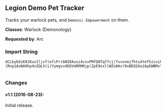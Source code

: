 ## Legion Demo Pet Tracker

Tracks your warlock pets, and `Demonic Empowerment` on them.

**Classes**: Warlock (Demonology)

**Requested by**: Arc

### Import String

    dCLbybGiK0JKuvIljvf(efcPrrbNIOAvui4vsvPMfQ0Tqf7cj(fvvvnmjfhtuXYef5zivLMMOO6AsLyBsQQ(gfLY4qQQohfLSoPs9ojvL08OqOCpjzFuvv5GueluQKEiQIMivLUivfBuQQ(ivvgjvvLtkP0kL4LuuQAMIQ4MIIYorv4NuvLHkPYrPqOQLsH0trvnvPIRsrXwLuv8vPQKZkvfTwkeQ8wkuZLcr3LI0ErQ8xuLgmCyPSyKQ8yQ0KrPltAZeLplvz0IsNMWQrQkEnfvZwOBtf7wWVP0WjYXPOuz5I8CumDexNQSDrHVJugVOsNxuvRNcH49sQY8LuvQ7lQs7xnD5qxh64Zsxh643CjcBGHUo0Xxeee66qhFxpgI1Ho(C4WHdNrE0EcBy4R6yh1PKrNuZ1Cnn4WHdhoxIw3wCyYOA08snE1qgxIw3wCy0r1OV0M5M4LAmusApHnWySjueSMsjP9e2WfoCgrRBlo4pQg9L2m3eVuJHFldLLcRGrk2YNXytOiyn9YfoC4WHZGVsgwjIWgygz1Ko4WHdhoxIw3wCe8C4Pn65eygvd6)s062IdMSwA8jnxZz8NSCgvdzTiJEjADBXbdP5AEhnxI)KicBGzunQ3LXymKzdKr1OEu73gimgPr2VrR1ioJ47WlVu60PFQChzQgUdQ(ZmDYtT8WhQ5L7LXymKSmJQr9O2v)1PJ)YmJwRF(xhQChCOFUd6pVxY7LO1Tfhngj1Ly0gryhvJCgdoCgzvrVSKH)FqtWsYEjADBXHRTfvgxTJWrhvJAOu)JbhoJochvwQ5OdID4ABrLXvhmsnAbMlx4WHdhod)mtTdoC4WHZfoCggDyWOApHniF4)geruzggAPul)Hv2O)uZrzKp8FdxRnYAPf4oeU2a3bdP5AEhnxYfJsHiIkZOAyukeruzg20OE59s062IdIiQmJQHrPqerLzm4WzqerDicSAUdo(Vr)PMJEjADBXbrevgtCjIm0r1OMlrRBloiIOY4tUsIKYoQg1CjADBXbrev)tf9YsgvdJ2TFkX)urVSedYVeTUT4GiIAFjyjzhvdIiQ(Nk6LLm8)JgJK6smAJiSxIw3wCqerLhnhTUKktK7OAqnpApHn4R6yRtjDsnxZ1e1lrRBloym78AjTJMlXlPJQb1AdenjR5QgPrAclR)cmgPr2xAZCt8sngJ0iZmLv0msJSJMlXlPmgPrY3SZRLuE7RScIs9YfoC4WHZOoLmI2Ec3bhoC4W5s062IdjLWmQg1lVJbhoJon6f1Hv2O5sezOdjLWmmiPe)mtT(o44)gskr(LO1TfhAUsIKYmQg1lVxIw3wCOoswAAYNalZOAuV8EjADBXHKs8RpZzunQxEVeTUT4qsj(1NzAunQxEVeTUT4i2yi(1N8P1KgvJAUeTUT4qsto1Pe)mtT(E5choC4WzygIiki5p4WHdhoxIw3wCeS0UeTUT4qk2Yxt(zMA9Dunmtqq8Zm16RbQsXw(AIQ8lxIw3wCiZl4se2WGEwVaRHC5oIwAAI7WtsstYVmgJHq2i3HrSQr0sttdswnmskXlfgrlnnDzmgdnYOczJCh(VQHNKKMgKSAyKuIxkm8KK00LXym0iJoskXlfg5EzmgdnWErdSxUeTUT4GwlfQlPYe5oQgunYCYuM7ktg9L(ktMmzuhuOmmHIGDqHYGA3dJmNmL5jQxIw3wCiZl4se2WGwlfmWqsYVmgJHV(0VjMjpD4LN(NjD4TFJAsM5t3MWYMzkdtRNAGwlfQlPYe5oOqzWqsYVOb2lrRBloK5fCjcByqRLcYmiZHWDqHcf5xgJXGwlfmiZMCAedYCiChuOqrU8lAG9YfoC4WHZWpZu7iPmkzWHdhoCUiZMgIr1ihUJ6leruzgS2lJXyqerLXyHPD7Fcw1G8lAG9YLlC4ySXxKuYqMqJSmDpi5lPCh98eSChmKwIWDW6LAeHnWDiCTbUdIiQChQJKLMM4tAjc3H6izPPjF9snIWgUqerDitOrwMUhIaRMl3bdP5Aod3H6izPPj(KMR5mChQJKLMM4tAjcFphUd1rYstt(6LAeHnW3ZH7qDKS00epuLLXOQSKYK9IFMP2HmHgzz6EiCTbUdxRnYAPf4oYk6LT)uZr5oyinxZ7O5s4ouhjlnn1v)4ouhjlnnXDOoswAAYe)4ouhjlnnzsq4CXutVCHdhoC4mQtjds(skZOfyh0RXOdsJErLzWHdhoCUeTUT4qsj(21r1L6DzmgdoCg8jTaBlXoyvhBG5YymggtTwhjQMogJXymgvJ6X6LAeHnmQg1WDiCTHr1GkJKgJ8YKTXAPXlJNJJniCKOMxUxgJXWyQ1hRGLwlAUMOA6OAupwVuJiSHr1OgUdHRnmQguzK0yKxMSnwlnEz8CCSHmScwATO5AIAE5EzmgdJPY3Z11JEEmunDmgvJ6X6LAeHnmQg1WDiCTHr1GkJKgJ8YKTXAPXlJNJJnW4566rppgQ5L7LXymmMA)AmRxGOjQMogvJ6X6LAeHnmQg1WDiCTHr1GkJKgJ8YKTXAPXlJNJJnitJz9cenrnVCVmgJHXu7xJ98AjwQMogJQr9y9snIWggvJA4oeU2WOAqLrsJrEzY2yT04LXZXXgKPXEETel18Y9YymggtTFnoQ1rIQPJXyunQhRxQre2WOAud3HW1ggvdQmsAmYlTwkADnNxgphhBq4iz9iXwGLAE5EzmgdJPwFSc2OnXs10XyunQhRxQre2WOAud3HW1ggvdQ0APO11CEz8CCSbEhzyfSrBILAE5EzmgdJPYpRiJwk1OA6ymQg1J1l1icByunQH7q4AdJQbvATu06AoVmEoo2aVdMSImAbQ5L7LXymmMQ)OhJMYqtunDmgvJ6X6LAeHnmQg1WDiCTHr1GkTwkADnNxgphhBG3b90S2iRMOMxUxgJXWyQ9vQrY2ZRLyPA6OAupwVuJiSHr1OgUdHRnmQguzK0yKxATu06AoVmEoo2aTuJKTNxlXsnVCVmgJbhodFTwNEETeR)V2GmnfAXlJXyymvFTwNEETelvthJQr9y9snIWggvJm1fUdHRnmQguP1srRR58Y454yd8YATo98AjwQ5L7LXymmMATbzAk0IunDmgvJ6X6LAeHnmQgzQlChcxByunOYiPXiVmzBSwA8Y454ydIGmnfArQ5L7LXym4Wz4xs4W3tAKHMye2aZLXymmMkFpjFTwNEETelvthvJ6X6LAeHnmQg1WDiCTHr1GkTwkADnNxgphhBGxwR1PNxlXsnVCVmgJHXu57jvBqMMcTivthJQr9y9snIWggvJA4oeU2WOAqLrsJrEzY2yT04LXZXXgebzAk0IuZl3lJXyWHZWVKWHVMYyKHMye2aZLXymmMkFnLrTosunDmgJXymQg1J1l1icByunYux4oeU2WOAqLrsJrEzY2yT04LXZXXgeosuZl3lJXyymv(AkJ6JvWsRfnxtunDunQhRxQre2WOAKPUWDiCTHr1GkJKgJ8YKTXAPXlJNJJnKHvWsRfnxtuZl3lJXyymv(Akd(EUUE0ZJHQPJXOAupwVuJiSHr1itDH7q4AdJQbvgjng5LjBJ1sJxgphhBGXZ11JEEmuZl3lJXyymv(AkJ(1ywVartunDmQg1J1l1icByunYux4oeU2WOAqLrsJrEzY2yT04LXZXXgKPXSEbIMOMxUxgJXWyQ81ug9RXEETelvthJr1OESEPgrydJQrM6c3HW1ggvdQmsAmYlt2gRLgVmEoo2Gmn2ZRLyPMxUxgJXGdNHVQJnyJ2E5pswsJiSHbR6ydmxgJXWyQ9LiYoQ1rIQPJXymQg1J1l1icByunYjtChcxByunO2ONiki5ZlTwkADnNxHJKLMMuwHJe18Y9Yymggt13K2yziTO5AIQPJQr9y9snIWggvJCYe3HW1ggvdQmsAmYlTwkADnNx3wmYM0gldPfnxtmuZl3lJXyymvFBjZ7fBjLQPJXyunQhRxQre2WOAKtM4oeU2WOAqT5MvOzOoAGWl9Smm8Y6L8C8OMxUxY7foCg1LuzIChcxByi1izzg0eKSJAdenjR5QgzTU2aZfz20GxUdjLmeHHutKymiPeF7Q8bR9Yymgczds(sQbjLqr4AdYhvvdQmKKi0J6OfyhblzWqsYebwdskHIW1g4oOAKgjv5dswnCzmgJXymKucfHRnmQguRnq0KSMRAKgzTU2aJrAKuhuOmKucfHRnCzmgdnWErdSxUeTUT4GvjQlX3UoQUuVlJXyyCMNt9B6OAqTwhjQCVmgJHX5q)1FnMoQguRpwblTw0CnrL7LXymmoZZXSz6OAqTFnM1lq0evUxgJXW4CO)6N(A6OAqLVNRRh98yOY9YymggNJzltDjtMoQgu7xJ98AjwQCVmgJHXDH(nRUywMoQgu7xJJADKOY9Yymgg3f63SQ)AmDunOwFSc2OnXsL7LXymmUl0Vzv)0xthvdQ8ZkYOLsnQCVmgJHXDH(nR6pZnDunO6p6XOPm0evUxgJXW4Uq)Mv93fthvdQ9vQrY2ZRLyPY9YymggNto0FxmlthvdQ(ATo98AjwQCVmgJHX0Vzz6OAqT2GmnfArQCVmgJHXMn6pNUq)MoQgu57j5R160ZRLyPY9YymggB2O)mLJzZ0r1GkFpPAdY0uOfPY9Yymgg3LUu)DXSmDunO2xIi7OwhjQCVmgJHXMLzz2OVMnthvdQ9LiYoQ1rIk3bhoJADKs2mu2HVjTXYqArZ1eZLXymm2SO)AOVDX0r1GQVjTXYqArZ1evUxgJXW4CQH(w)Mn6RPJQbvFBjZ7fBjLk3l59YLlrRBloK5fCjcBy4M0gr7iIQbH8lJXyWHZGwlfKzGkptAJic9geruh9blvUdH8lJXyWHZGhnhDiycgrjJG6QmmTu(Ch0ZJmYQrjMbnbj7GvPNxVEIqVlJXyeTUT4GiIkpAo6LXym4Wz0re1HSuZrhgKAjnqKFzmgdHSrWsgeruzmwy6GKvdxgJXymgdJsHiIkpAokpjPr1iNrFpmyukeru5rZr5jjnSPrnYVmgJXymgeru5rZrhvdIiQ8O5O1LuzIChuOmmkfIiQ8O5O8KKUmgJXymgeruzmwy6OAWZK2iA)PMJAGA)PMJsL7GiIkpAo6GcLb1oIOsL7WOYVmgJHgz0lJXymgJbrevE0C0r1GiIkJXct72pLWJMJAq(LXym0a7LXymIw3wCqerDuniIOYySW0lJXyqerTB(kHVWiIAGiIAFjyjz5oiIO6FQOxwI8lJXyCzmgdIiQuebwn3r1qCzmgdIiQuyinxZzgvJAUmgJbrevkQJKLMM4tAUMZmQg1CzmgdIiQuuhjlnnXN0se(EoJQrnxgJXGiIkf1rYstt(6LAeHnW3ZzunQ5YymgxgJXGdNrDkziCTHbrZL4L0lJXyqerLIW1ggvdIiQueU2WLXymSPbre1U5zsBeTJMlXlPgiIOYJMJoOqzqTwxBGk3b1UAcpn79ZO(Zm8WxQYVmgJbrevkcxBOBEg1wYKySoRiqymi)YymgeruPiCTHU5RetIX6SIaHXarev5xgJXGiIkfHRn0n)SwAgKFzmgJlJXyWHZGNwBK1slmKLAo6LXymiIOsX1AJSwAHr1GiIkfxRnYAPfUmgJHnn4zsBeT)uZrnqLNwBK1slqL7GiIkpAo6GcLbvEATrwlTavUdIiQChu5P1gzT0c9NAoAh1rk2ikv5xgJXGiIkfxRnYAPf6MNrTLmjgRZkcegdYVmgJbrevkUwBK1sl0nFLysmwNveimgiIOk)YymgeruP4ATrwlTq38vIr1m0eJAGK8u5xgJXGiIkfxRnYAPf6MFwlndYVmgJXLXym4WzyYqwQ5OdNwWRfJ5pyuYGyhzf9YQPHSuZrZJMHghKSTWW1AJSwAHlJXyqerLswrVS9NAo6OAqerLswrVS9NAo6LXymSPbptAJO9NAoQbQ9NAokvUdIiQ8O5Odkugu9prVS9NAokvUdIiQYVmgJbrevkzf9Y2FQ5ODZxj9NAoAE0m0ObIiQuCT2iRLwOB)us)PMJMhndnAq(OVh5i)YymgeruPKv0lB)PMJ2npJAlzsmwNveimgKFzmgdIiQuYk6LT)uZr7MVsmjgRZkcegderuLFzmgdIiQuYk6LT)uZr7MFwlndYVmgJXLXym4Wz0rZLmKztJ6ldRSHKsygIWGH0Cn)YymgeruPWqAUM3rZLmQgeruPWqAUM3rZLCzmgdBAqerLswrVS9NAoA38mPnI2Vnq4tsIqpderu5rZrhuOmOYN0CnVJMlHk3b1UAcpn79ZO(Zm8WxQYVmgJbrevkmKMR5D0CjDZxj9BdedEbPMR5gyinxZ7O5s8NerydmuKzde5YVmgJbrevkmKMR5D0CjDZZO2sMeJ1zfbcJb5xgJXGiIkfgsZ18oAUKU5RK6SIaXavE6dp64JrPYDqerL7Wli1Cn3adP5AEhnxI)KicBGHIKLrU8lJXyqerLcdP5AEhnxs38ZAPzq(LXymUmgJbhodFvhBq4o8XrYsttoAGmOxlDzmgdIiQuuhjlnn1v)gvdIiQuuhjlnn1v)UmgJHnniIO2nptAJOD0CjEj1arevE0C0bfkdQ(4izPPPU6hvUdQD1eEA27Nr9Nz4HVu5ocIi3rnYVmgJbrevkQJKLMM6QFDZZO2sMeJ1zfbcJb5xgJXGiIkf1rYsttD1VU5RK6SIaXa1U6VoD8xMLhF6VdvUdIiQChu74V6YJp93HQ8lJXyqerLI6izPPPU6x38vcFHre1are1(sWsYYDqer1)urVSKHryudLmj)YymgeruPOoswAAQR(1nFL0rZL4LudmMDETK2rZL4Lu5xgJXGiIkf1rYsttD1VU5RK6JMiAU80gTjd1WDud3rnCh1qPlYVmgJbrevkQJKLMM6QFD7Fcw1G8lJXyCzmgdIiQuuhjlnnnQgeruPOoswAA6Yymg20GiIA38mPnI2rZL4Luderu5rZrhuOmO6JJKLMMOYDqTRMWtZE)mQ)mdp8Lk3rqe5oYr(LXymiIOsrDKS00u38mQTKjXyDwrGWyq(LXymiIOsrDKS00u38vsDwrGyGAx9xNo(lZYJp93Hk3brevUdQD8xD5XN(7qv(LXymiIOsrDKS00u38vcFHre1are1(sWsYYDqer1)urVSKHryudLmj)YymgeruPOoswAAQB(kPJMlXlPgym78AjTJMlXlPYVmgJbrevkQJKLMM6MVsQpAIO5YtB0MmKd3rnCh5WDKJ8lJXyqerLI6izPPPU9pbRAq(LXymUmgJbrevkQJKLMMmXVr1GiIkf1rYsttM43LXymSPbrevkQJKLMM6MNjTrutccNgryd(LSEsgiIOYJMJoOqzq1hhjlnnzIFuLFzmgdIiQuuhjlnnzIFuiIOoQgeruVmgJXLXymiIOsrDKS00KjbHZOAqerLI6izPPjtccNlJXyytdIiQuuhjlnnzIFDZZK2iQjbHtJiSbdu572Ikv5xgJXGiIkf1rYsttMeeoDZxj(lj6jcgOMhF6VdvUJA4oQr(LXymiIOsrDKS00KjbHt38vcF3wunud3roYVmgJbrevkQJKLMMmjiC6MVs81l1icBWqozs(LXymUmgJrsjEPWGiI6fnWE5s062IdzEbxIWggmkPJiQ1zzmqerL7qi)YymgrRBloCTXr1WGyWzKJ8rFmcEo80g9CcmxgJXiADBXrYsBunKfT2KbdIbNroYh()rWZHN2ONtGr(LXymUmgJbre1U5zuBjtIX6SIaHXG8lJXyqerTB(kPoRiqmqTJ)Qlp(0FhQChgL7GAh)vxE8P)ou5EzmgdxBCyegeru7lbljl3bNKL2WimiIO6FQOxwYWimYHsMKFrdSxUCjADBXHmVGlrydJKklPmz9XrYsttMeeogiIOk)YymgczdIiQuuhjlnnXN0CnNzuvnQzqYQHlJXymgJbhod(eR0GKvhTGWPre2WLXymgJXGiIkf1rYsttM4x38jwjdYVmgJXymgeruPOoswAAQR(1T)jyvdYVmgJXymgeruPOoswAAQB)tWQgKFzmgdnYOxgJXymgdoCggvLLuMSJwq40icBy4Xic9g0ZtMSHJ2cmxgJXymgJO1TfhmKwI0r4OJQbrevkQJKLMM4tAjcFpNH)FqerLI6izPPj(KMR5mxgJXymgJO1TfhSEPgrydJQbrevkQJKLMM81l1icBGVNZW)piIOsrDKS00eFsZ1CMlJXymgJr062IdnW2r4OJQbdPLiDeo6OVhSEPgrydxgJXymgJO1Tfhj1PjcJQb9SEbwdAGTJWrhCgblnUJA4oy9snIWgKFzmgJXymIw3wCiZlg91l1icByunCA5AG1l1icBG7iNmj)YymgJXyCzmgJXym4WzWxjdrqqeT4GMGLKL7GET0GMighmowljBm)bt2Kiy(Gyh1mSzOPrsDAIGi0BW6LAeHnCzmgJXymiIOsrDKS00u38vsFjyjznqerTVeSKSdJWWqsDAIWW)pK5fJ(6LAeHnix(LXymgJXGdNbFLmYQIEzjdIDil1CjcByyLnKucZqDKS00KYEzmgJXymiIOsrDKS00u38vI)PIEzjgiIO6FQOxwYWimQHsMggHbrevkQJKLMM4tAUMZm8)dIiQuyinxZzKFzmgJXym4WzyuLrjJwGDifB5pckTrliCAeHnCzmgJXymiIOsrDKS00Kj(1nFIvYG8lJXymgJbrevkQJKLMMmjiC6MVs81l1icBWqsDAIG8lJXymgJbrevkQJKLMMmXVURl2Y3G8lJXymgJbrevkQJKLMM6QFDZpRLMb5xgJXymgdIiQuuhjlnn1n)SwAgKFzmgdnWEzmgdIiQuuhjlnnXdvzzmQklPmzhvdzTiJErdSxUWHZWOEbMHMHMYFil1C0HbhpgYqkPUkRoCTXytIr7iIkJ8lrRBloK5fCjcByKuzjLjRposwAAYKGWHXG8lJXyiZMgIr1ihUdIiQmM4sezOdw7LXymgJXqiBqerLXyHPuuhjlnnXdvzzmQklPmzhKSA4YymgJXymgJrsLLuMS(4izPPjtcchderuzmwyQ8lJXymgJHgyVmgJHgyVOb2lxUeTUT4qMxWLiSHHBuBjFCKS00KbjLi)YymgczJGLmKucf1rYstt8jTezqYQHrsjEPWqdSxgJXiADBXbre1r1qsjuiIOEzmgdIiQuuhjlnnXdvzzmQklPmzhvdsYtVmgJbrevkQJKLMM4tAUMZmQgeruPOoswAAIpP5AoZGZiNlJXyiKniIOsrDKS00eFsZ1CMrv1OMbjRgUmgJXymgC4mkEmKbXoKsAgAGmKfTnYqtjBA0CD9C8InIWgUmgJXymgeruPOoswAAIpPLi89CgvJAUmgJXymgeruPOoswAAYxVuJiSb(EoJQrnxgJXqJm6LXymgJXGiIkf1rYstt8jTeHVNZOAqerLI6izPPj(KwIW3ZzWziPekQJKLMM4tAjYLXymgJXGiIkf1rYstt(6LAeHnW3ZzuniIOsrDKS00KVEPgryd89CgCgskHI6izPPjF9snIWgUmgJHgyVmgJHKsOOoswAAIpPLiJQrqeVmgJHKsOOoswAAYxVuJiSHr1iiIx0a7LlrRBloK5fCjcBy4g1wYhhjlnnvRmFcSkRbjLi)YymgczJGLmKucf1rYstt8jTezqYQHrsjEPWqdSxgJXqiBeS0g(VQHbjLqrDKS00eFslrg99qsjuuhjlnn5RxQre2G8bjRgUmgJXymgUrTL8XrYsttgKuI8lJXyOb2lAG9YLO1TfhY8cUeHnmyuIposwAAYGKs4oy9snIWgKFzmgJO1TfheruhvdjLqHiI6LXymy9snIWggvdNwUgQH7G1l1icBq(LXymCJAl5JJKLMMmiPe5xgJXqsjuuhjlnnXN0sKr1iyPDzmgdjLqrDKS00KVEPgrydJQbRxQre2WLXymiIOsrDKS00epuLLXOQSKYKDunijp9YymgeruPOoswAAIpP5AoZOAqerLI6izPPj(KMR5mJ(EKZLXymiIOsrDKS00eFslr475mQgeruPOoswAAIpPLi89Cg99iyPDzmgdIiQuuhjlnn5RxQre2aFpNr1GiIkf1rYstt(6LAeHnW3Zz03dwVuJiSHlJXyWtE7iC0eftKr0KbwVuJiSbUdzEbxIWgmiFqebgnrmOoswAAYNald3HKsO0ZtWkFObw5x0a7LlC4mmQxyOzOP8hYsnh9s062IdzEbxIWggAG1hhjlnnXyq(LXymKztdb3rppb7qegcPMiXyqDKS00Kpbwg5dw7LXymgJXqDKS00KpbwgJfMoQgbr8YymgJXyeTUT4qsjJQHKsymUNNG10lJXymgJHq2qsjdswnCzmgJXymgJXWnQTKposwAAQwz(eyvwdskr(LXymgJXqdSxgJXqdSx0a7LlC4m8VwGnQdFvhBq4o8XrYsttoAGmAEP2OjjfZ3)NuzjLj7LO1TfhY8cUeHnmSbFCKS00Kbgp65tgAGWD0ZtWk)YymgczJEEc2rv1qk2Yxt(zMA9DqYQHrsjEPWqdSxgJXiADBXHKsgvdjLWyCppbRPxgJXqiBeSKHKsgKSAyKuIxkm0a7LXymIw3wCqerDunKucfIiQxgJXGdNbTwkiZavFCKS000Wys(sAvFWy6W4EEc2Q(GX0HXeruR6dwtPYDiPekK8LuUJEEcwUdIiQuebwnx5xgJX4YymgrRBlocknF9snIWgUmgJHq2GXJE(KHgiJQQbv(15tEYdVMygJAcVMuxD5PwF8L6WMgblziPekQJKLMM4tAjYGKvdxgJXymgJGsZxVuJiSHr1iNmDzmgdnYOxgJXymgJO1Tfhj1PjcJQHKsOOoswAAYxVuJiSHbNHHGL2GZqsjuuhjlnnXN0se5xgJXymgJGsZxVuJiSHr1iNmn67b9SEbwdj1PjcCh1WDqFPu)YVmgJHgyVmgJbJs8XrYsttgKuc3rqP5RxQre2G8lAG9YLlC4m8tjdswDiPKHSK1ziPeMbPrVOoSPHF9jZLO1TfhY8cUeHnmmpyPfQtjg65jyLFzmgJKs8sHHKsymUNNG10HnnKuIF9zog3ZtWA6WMgskXV(mtg3ZtWA6fnWE5s062IdzEbxIWggnw26uIbs(sk3rppbR8lJXyeTUT4GEngDunKuIVD1ys(sQPxgJXqiBeSKb9Am6GKvdJKs8sHHgyVmgJbhodATuqMbQMWYomMKVKw1hmMomUNNGTQpymvovUds(sk3rppbR8lJXyeTUT4qsjJQr9gK8L0r1GKVKYD0ZtWoQg98eSChmKwImQgblTrEVmgJHmBAyo3rgdryi1ejgd0RXOYhS2HKsm2CthvJmgAG9YymgskHX4EEcwthvdjLCzmgJlJXyWHZG1l1icByuZOAiPjNwqdKlJXyiKnKucfwVuJiSHX13vJAgKSA4YymgJXyWtE7iC0eftKr0KbjLqH1l1icBG7qMxWLiSbdYherGrtedAUsIKYWD0ZtWkFObw5xgJXqdSxgJX4YymgrRBloeCheruVmgJHmBAqFgvdIiQmM4sezOCh5WDWjNbR9YymgJXyeTUT4GiIkVJQbrevgJPpMEzmgJXymeYgblTbNbrevEPWqAjYW)vnCTTOY4QDeo6GKvdxgJXymgJXymOxsBMFzmgJXym0a7LXymgJXqiBqerLxkK8L0rv1GKVKoiz1WLXymgJXymgdXOAqFUmgJXymgJXyqerDuniIOY7LXymgJXymgd6L0M5xgJXymgdnWEzmgdnWEzmgJlJXyiKnedswnCzmgJXym4WzqRLcYmqLN2wuzCv2bJuJwyqSdIiQJ(GLk3Hq(LXymgJXGiIkfgsZ1CMr1GiIkfgsZ1CMrFpY5YymgAKrVmgJXymgeruzmXLiYqhvdIiQmM4sezOJ(EKZLXymgJXqmQgeruzmXLiYqVmgJXymgC4mO1sbzgO6RGnyeLmCTTOY4QdgPgTq91rqPniIOo6dwQChc5xgJXymgdHSrWsgeruzmwy6GKvdxgJXymgJXymiIOYySW0r1WnPnI2revdc5xgJXymgJXymyushruRZYyGiIkJXct5oeYVmgJXymgAG9YymgJXyqerDuniIOYySW0lJXymgJbrevkmKMR5mJQroxgJXymgdIiQuyiTezuncwAxgJXymgdIiQui5lPJQbjFj9YymgAG9YymgskHcre1r1GiI6LXymUmgJHq2qsjuy9snIWggxFxnQzqYQHlJXymgJbrevkUwBK1sl0nFLWtRnYAPfmeS04oKucfwVuJiSb5xgJXqdSxgJXGiIkfgsZ18oAUKU5RKoAUedxgJXymgdderuPWqAUMZmU(UAKZWMgmzT04tAUMZ4pz5iF0cSdIiQuyinxZzg20iiIYVmgJbrevkcxBOB(kPJMlXlPgKucfHRni)Yymgeru7MFwlndYVOb2lxIw3wCiZl4se2WqZvsKu)fud98eSYVmgJbhoJmZMHoKuYGyh9YV(6qeAUergnIoiIOoeYg1myinxZzUmgJr062IdjLmQgskHX4EEcwtVmgJHq2qsjdswnCzmgJXym4WzqRLcYmq1NCLejDymjFjTQpymDyCppbBvFWykvUdjLqHKVKYD0ZtWk)YymgJXyiPegJ75jynDuncI4LXymgJXqsj(1N5yCppbRPJQHKsUmgJXymgxgJXymgd3O2s(4izPPjdskr(LXymgJX4YymgJXyeTUT4GiI6OAiPekeruVmgJXymgeruPWqAUMZmQgeruPWqAUMZm4mY5YymgJXyqerLcdP5AEhnxs38vshnxIbIiQuyinxZzKFzmgJXymUmgJXymgczdIiQuyinxZzgvvJAgKSA4YymgJXymgJbrevgFYvsKu2r1GiIkJp5kjsk7OVh5CzmgJXymgJXOXWOjIbIiQuuhjlnnXN0CnNzuvnQr(LXymgJXymgdIiQD7Fcw1G8lJXymgJHgyVmgJHgyVOb2lx4WzyuVWqZqt5pKLAo6LO1TfhY8cUeHnm0CLejToLWyq(LXymAmmAIyGiIkJp5kjsk7OQAuJ8lJXyiZMgcUJEEc2HimesnrIXGMRKiPmYhS2lJXymgJHMRKiPmglmDuncI4LXymgJXqZvsKu)fud98eSYVmgJHgyVOb2lx4WzyuVWqZqt5pKLAo6WqtgrtdnxjrsRtjmYVeTUT4qMxWLiSHHRngBsmAhruzmi)YymgczdIiQm(KRKiPSJQQrndswnCzmgJXymskXlfUmgJHgyVmgJbrevgtCjIm0r1GiIkJjUerg6GZGiIkJp5kjsk7LXymiIOY4tUsIKYoQg1CzmgJgdJMigiIOYyIlrKHo8FvJAKFzmgJlJXyeTUT4G(mQg5Czmgdz20qmQg5WDqerLXexIidDWAVmgJXymgczdIiQmglmLcdP5AoZOQAuZGKvdxgJXymgJXymeYg0NHrSHy03JCgKSA4YymgJXymgJXymg0Nr1qm67roxgJXymgJXym0a7LXymgJXymgdAzfrDqsE6G1EzmgJXymgJXymgdHSbrevgJPpMsHH0CnNz4)g1miz1WGdNbFAnPHyqtqYoOpxgJXymgJXymgJXymgJO1TfhKC4oizAuniIOYySWuUdIiQmgtFm9YymgJXymgJXymgJXyqerLXy6JPJQbjNbhod(0AsdswvKgIaRWvzUmgJXymgJXymgJXymgKCOicSAUJQb95YymgJXymgJXymgJXyqerLXyHPJQbjtxgJXymgJXymgJXymgdsMOicSAUJQH4YymgJXymgJXymgJXyWOKoIOwNLXajhUd6J8bhod(0AsdswvKgswgbrydmxgJXymgJXymgJXymgdgL0re16SmgizI7qi)YymgJXymgJXymgJXyqVK2m)YymgJXymgJXymgAKrVmgJXymgJXymgJXymg0Nr1G(m67roxgJXymgJXymgJXqdSxgJXymgJXym0a7LXymgJXqdSxgJXqdSx0a7LlC4mmQxyOzOP8hYsnh9s062IdzEbxIWggzBb2O6xFYNwtYG8lJXyiKncwAdoJyJH4xFYNwtAyeBqFRzqYQHrsjEPWqdSxgJXi2yi(1N8P1KgvJGL2LXymOjKudskXV(mtYVmgJr062IdIJ0OAiPe)6ZmDzmgdjL4xFMPr1qsj(1N5CzmgdjL4xFMZOAqCKUOb2lxIw3wCWQe1LuNs6KVKY7fwLOUK6usN8LuEhvJ6DzmgJEmE0RFVWOAiZl4se2Gb6XDiKFzmgJXymyvI6sQtjDYxs5Lc9Am6OAqVlJXymgJbRsuxsDkPt(skVueSJQbXg8CONMmiKFzmgdnWEjVxUeTUT4qMxWLiSHbRsuxsDkPt(sQHEEcw5xgJXiADBXb9Amk3HGL7GKVKEzmgJO1TfhAiJr1GvjQlPoL0jFjL3lJXyOHmOqVgJYDOHmOiyhvJGiEzmgJEmE0Zqppbl3bvd9bnJGCoumcCm0hSgb5C6dAgbQChAidk9y8Ox)Eb5xgJXGKVKoQgSkrDj(2vJ1qgueSMEzmgdHSrWsgK8L0bjRggjL4LcJGio0a7LXymeYg0RXOJQQbvEM0gXlPuhTa7qsj(2vJPYxtzqDqHYGKVKA6GKvdxgJXymgJKs8sHbv(AkdQdkugK8L0lJXyOrg9YymgJXyKuIxkmi5lPxgJXqdSx0a7LlrRBloK5fCjcByiyYmrqnil26Xi)YymgjL4Lcdd0tqOqVwG1GSyRhd3bp9xM1vt6Kh)5hV(RRfF4zhEnP)(Rnp1AsNA9hp4nZQLh(i)YymgvvdE6VmRRM0jp(ZpE9xxl(WZo8As)9xBEQ1Ko16pEWBMvlp8r(fnWE5s062IdzEbxIWggSkrDjMeynHL1qppbR8lJXyiKn65jyhxFxnKIT81KFMPwFVmgJrlWocwYW8GLwOoLyONNGv(GKvdxgJXymgJO1TfhK8L0r1GvjQlPoL0jFj1qppbR8lJXymgJbhodFTbJOKrJLDiPjNwqdKHKsygYswNHR1HEnYiA7n0m0aH5YymgJXyiKni5lPJwGDiPeF7QXK8LutPW6LAeHnm8FJAgKSA4YymgJXymgJrJLToLyGKVKYD0ZtWk)YymgJXyOb2lJXyOb2lAG9YfoCgg1lWmSHHMHgidE6VmRRM0H384p)41N6Jp8OdVMHh9xBE64Jr9X3lrRBloK5fCjcByyd806qVgXNm0aXaVChmE0ZNm0aH7GxUxgJXymgdgRxYv9Zm16l3bJ1l5Q8O5OChmwVKR2FS1JH7GxUxgJXGvzi(zMA9L7Gvzi8O5OChSkdP)yRhd3bVChuOqr(LXymUmgJHq2qWKzIGAGX6LC1(JTEmYhKSA4YymgJXyWQe1LysG1ewwdmwVKR6NzQ1x5xgJXqdSxgJX4YymgczdbtMjcQbwLH0FS1Jr(LXymSPHbgRxYv9Zm167OQAifB5Rj)mtT(oAb2bJh98jdnqgvvdQ8RZN8KhE5BMmlZ8hpOkFqYQHlJXymgJbRsuxIjbwtyznWQme)mtT(k)YymgAG9YymgxgJXqiBWy9sUQFMPwFhvvdPylFn5NzQ13bjRgUmgJXymgczdgp65tgAGmQQgu5xNp5jp8AIzmQj8AsD1LNA9XxQxgJXymgdBAW4rpFYqdKrv1Gk)68jp5HxtmJrnHxJ6t)g1h((h1bjRgUmgJXymgJXyeTUT4GrsJXAz5oyK0yKhnhDunOqHYLXymgJXymgdHSbJKgJ8O5OJQQbvFvhBq4o8XrYsttoAGqDqYQHlJXymgJXymgJXyyd(4izPPjdmE0ZNm0aH7Gvzi(zMA9v(LXymgJXymgdnWEzmgJXym0a7LXym0a7LXymUmgJHq2WaJh98jdnqgvvdQ8RZN8KhERLh87yIzFT5jpuh20GXJE(KHgiJQQbvZWJA7WRV16JVuLFzmgJwGDiPegJzvgIFMPwFnDqYQHlJXymgJbrey0eXGMRKiPmChSkdXpZuRVYVmgJHgyVOb2lx4WzyuVWqZqt5pKLAo6LO1TfhY8cUeHnmCZQUMxNMCQtjgKFzmgJO1Tfh98eSJQHzccIFMPwFnqvsjuLFzmgdHSrppb7OQAiPjN6uIFMPwFhKSAyKuIxkm0a7LXymUmgJHq2qsto1Pe)mtT(oAb2HKsymwsto1Pe)mtT(A6GKvdxgJXymgdoCg(KRKiPdswDyJSdjLCzmgJXymiIaJMig0CLejLH7qsto1Pe)mtT(k)YymgAG9YymgxgJXqiB0ZtWoAb2rWsgskHX4EEcwthKSA4YymgJXyWHZWew2bjRockTHKsUmgJXymgrRBloi5lPJQbRsuxsDkPt(sQHEEcw5xgJXymgdHSbjFjDqYQHlJXymgJXymgczdjL4BxnMKVKAkfwVuJiSHrv1OMbjRgUmgJXymgJXymgJrJLToLyGKVKYD0ZtWk)YymgJXymgJHgz0lJXymgJXymgJXyqRLcYmqToLmyvI6su2rJzeSbosAYPf0azqYxsh9bdvUds(sQ8lJXymgJXymgAG9YymgJXyOb2lJXyOb2lJXyCzmgdjn5uNs8Zm167OA0ZtWErdSxUWHZWOEbMHnm0m0u(dzPMJEjADBXHmVGlryddBWmsSnIAq(LXymCZQUMxNMCQtjgKFzmgdnW6JJKLMMymi)YymgAUsIKwNsymi)YymgjvwszY6JJKLMMmjiCymi)YymgU2ySjXODerLXG8lJXyKTfyJQF9jFAnjdYVOb2lx4WzWtpgI1zq0CjdzEbxIWgUeTUT4qMxWLiSHbRTJMlXG8lJXyeS0gvd)ushHJAq(LXymSbZiX2iQb5x0a7ftOWA7O5sgvdwBhnxYLlC4m6Ke96PPr2wGnQPlrRBloK5fCjcByWA7Ke96PjdAgAGWDqHcf5xgJXiyPnQg(PKoch1G8lJXyyd806qVgXNm0aXafkuKFzmgJKs8sHbj5Px0a7ftOWA7Ke96PPr1G12jj61tt0XN1YRRhdX6qxxPJqhHo(nxIidTts0RNMYmlRshpQHo(nwwbrydTiVKKOxpnXqxh6i0XV5rS0rp647AJ2eDDOJhzoD8Og6i0X31JHyD6O5sOJVmVGlrydgKFzmgJKs8sHrZl14vdzqH12rZLyq(fnWshFwLXLo(MKChzKdLCgzQMCQFo1q)CYP(PJpRGrk2YVwxBGo(1giAswZvnYADTbgJueYGxhbJlVMDEkdrydoTK50XNvWifB5ZN0CnNHo(9HlD8ZQIEzj0Xd6RzrXSmlZQ(Z8CY8CO)mVlMn64lyPJFE0EcBy4R6yh1PKrNuZ1CnrhFrqq4116ifvIYshpYHo(rBJLUo0XNvitMW1lsYNUo0X3Xlse01HocDe64lR5se2aDDOJVJxKiORdDe6i0XxkdjslQbcDDOJVJxKiORdDe6i0Xp1Cv66qhFhVirqxh6i0rOJFYgv66qhFhVirqxh6i0rOJpPf1aHUo0X3Xlse01HocDe647XO8g0m0eD0JocD8dEoDsIE90edD8ih64N0EcBOt(skD8fU2aD8z0OS6SIaHo(5XN(7qhFss0RNMORdD8D9yiwh64lZl4se2GbkuOi)YymgjL4LcJMxQXRgYGcRTts0RNMmqHcf5x0alD8D9yiwhEZkyv64teoklD8D9yiwhEj5lP0XxZqde64RzObcdD85P)YSUAshEZJ)8JxFQp(WJo8AgE0FT5PJpg1hFPJpjFjLo(UEmeRdDe64ttWsYsx)DP(ZKz1LAmB10LAY8A6c9t)DHozCYCZgD8Z1FYKXOe66Nd9N55qFnRCmlZQlDP(ZC6Vl5KdDY4K50x64NV)KjJrj01FxmRUqFnl6VMAYH(Z8Uq)1FMYC6KXjZZC6i0X3Ho(S0XNHo(zIsMOKdLCOJFg0XJCY8mLdDe6Oda
     

### Changes

#### v1.1 (2016-08-23):

Initial release.
